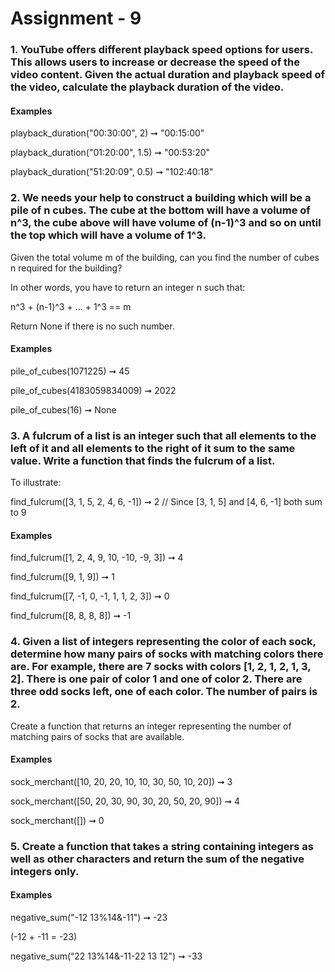 # Assignment - 9

### 1. YouTube offers different playback speed options for users. This allows users to increase or decrease the speed of the video content. Given the actual duration and playback speed of the video, calculate the playback duration of the video.

#### Examples

playback_duration("00:30:00", 2) ➞ "00:15:00"

playback_duration("01:20:00", 1.5) ➞ "00:53:20"

playback_duration("51:20:09", 0.5) ➞ "102:40:18"

### 2. We needs your help to construct a building which will be a pile of n cubes. The cube at the bottom will have a volume of n^3, the cube above will have volume of (n-1)^3 and so on until the top which will have a volume of 1^3.

Given the total volume m of the building, can you find the number of cubes n required for the building?

In other words, you have to return an integer n such that:

n^3 + (n-1)^3 + ... + 1^3 == m

Return None if there is no such number.

#### Examples

pile_of_cubes(1071225) ➞ 45

pile_of_cubes(4183059834009) ➞ 2022

pile_of_cubes(16) ➞ None

### 3. A fulcrum of a list is an integer such that all elements to the left of it and all elements to the right of it sum to the same value. Write a function that finds the fulcrum of a list.

To illustrate:

find_fulcrum([3, 1, 5, 2, 4, 6, -1]) ➞ 2
// Since [3, 1, 5] and [4, 6, -1] both sum to 9

#### Examples

find_fulcrum([1, 2, 4, 9, 10, -10, -9, 3]) ➞ 4

find_fulcrum([9, 1, 9]) ➞ 1

find_fulcrum([7, -1, 0, -1, 1, 1, 2, 3]) ➞ 0

find_fulcrum([8, 8, 8, 8]) ➞ -1

### 4. Given a list of integers representing the color of each sock, determine how many pairs of socks with matching colors there are. For example, there are 7 socks with colors [1, 2, 1, 2, 1, 3, 2]. There is one pair of color 1 and one of color 2. There are three odd socks left, one of each color. The number of pairs is 2.

Create a function that returns an integer representing the number of matching pairs of socks that are available.

#### Examples

sock_merchant([10, 20, 20, 10, 10, 30, 50, 10, 20]) ➞ 3

sock_merchant([50, 20, 30, 90, 30, 20, 50, 20, 90]) ➞ 4

sock_merchant([]) ➞ 0

### 5. Create a function that takes a string containing integers as well as other characters and return the sum of the negative integers only.

#### Examples

negative_sum("-12 13%14&-11") ➞ -23

(-12 + -11 = -23)

negative_sum(“22 13%14&-11-22 13 12") ➞ -33
